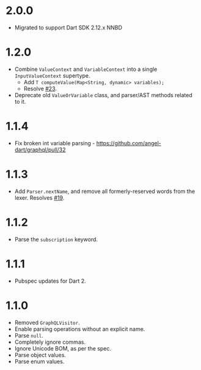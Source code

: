 # 2.0.0
* Migrated to support Dart SDK 2.12.x NNBD

# 1.2.0
* Combine `ValueContext` and `VariableContext` into a single `InputValueContext` supertype.
    * Add `T computeValue(Map<String, dynamic> variables);`
    * Resolve [#23](https://github.com/angel-dart/graphql/issues/23).
* Deprecate old `ValueOrVariable` class, and parser/AST methods related to it.

# 1.1.4
* Fix broken int variable parsing - https://github.com/angel-dart/graphql/pull/32

# 1.1.3
* Add `Parser.nextName`, and remove all formerly-reserved words from the lexer.
Resolves [#19](https://github.com/angel-dart/graphql/issues/19).

# 1.1.2
* Parse the `subscription` keyword.

# 1.1.1
* Pubspec updates for Dart 2.

# 1.1.0
* Removed `GraphQLVisitor`.
* Enable parsing operations without an explicit
name.
* Parse `null`.
* Completely ignore commas.
* Ignore Unicode BOM, as per the spec.
* Parse object values.
* Parse enum values.
